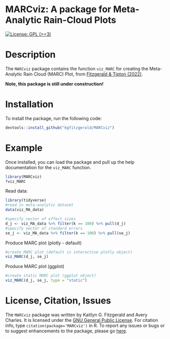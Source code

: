 MARCviz: A package for Meta-Analytic Rain-Cloud Plots
======================================
[![License: GPL (>=3)](https://img.shields.io/badge/license-GPL-blue)](https://www.gnu.org/licenses/gpl-3.0.txt)

# Description

The `MARCviz` package contains the function `viz_MARC` for creating the
Meta-Analytic Rain Cloud (MARC) Plot, from [Fitzgerald & Tipton
(2022)](https://www.tandfonline.com/doi/abs/10.1080/19345747.2022.2031366).

**Note, this package is still under construction!**

# Installation

To install the package, run the following code:

```r
devtools::install_github("kgfitzgerald/MARCviz")
```

# Example 

Once installed, you can load the package and pull up the help
documentation for the `viz_MARC` function.

```r
library(MARCviz)
?viz_MARC
```

Read data:

```r
library(tidyverse)
#read in meta-analytic dataset
data(viz_MA_data)

#specify vector of effect sizes
d_j <- viz_MA_data %>% filter(k == 100) %>% pull(d_j)
#specify vector of standard errors
se_j <- viz_MA_data %>% filter(k == 100) %>% pull(se_j)
```

Produce MARC plot (plotly - default)

```r
#create MARC plot (default is interactive plotly object)
viz_MARC(d_j, se_j)
```

Produce MARC plot (ggplot)

```r
#create static MARC plot (ggplot object)
viz_MARC(d_j, se_j, type = "static")
```

# License, Citation, Issues

The `MARCviz` package was written by Kaitlyn G. Fitzgerald and Avery Charles. It is licensed under the [GNU General Public License](https://www.gnu.org/licenses/gpl-3.0.txt). For citation info, type `citation(package='MARCviz')` in R. To report any issues or bugs or to suggest enhancements to the package, please go [here](https://github.com/kgfitzgerald/MARCviz/issues).
